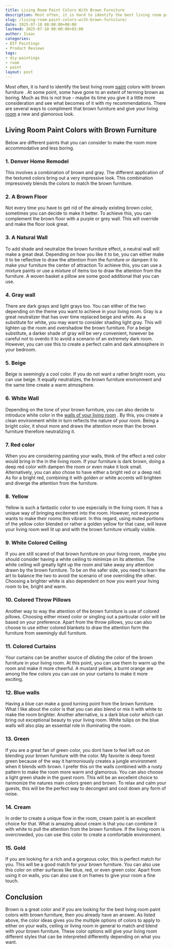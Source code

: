 ```yaml
---
title: Living Room Paint Colors With Brown Furniture
description: Most often, it is hard to identify the best living room paint colors with brown furniture . At some point, some have gone to an extent of terming brown as...
slug: /living-room-paint-colors-with-brown-furniture/
date: 2025-07-10 00:00:00+00:00
lastmod: 2025-07-10 00:00:00+03:00
author: Isaac
categories:
- DIY Paintings
- Product Reviews
tags:
- diy-paintings
- room
- paint
layout: post
---
```

Most often, it is hard to identify the best living room [paint](https://pestpolicy.com/how-to-prep-a-room-for-paint/) colors with brown
furniture
. At some point, some have gone to an extent of terming brown as boring.
Much as this is not true - maybe its time you give it a little more consideration and see what becomes of it with my recommendations.
There are several ways to compliment that brown furniture and give your living [room](https://pestpolicy.com/how-to-soundproof-a-room-cheaply/) a new and glamorous look.
## **Living Room Paint Colors with Brown Furniture**
Below are different paints that you can consider to make the room more accommodative and less boring.
### 1. Denver Home Remodel
This involves a combination of brown and gray. The different application of the textured colors bring out a very impressive look.
This combination impressively blends the colors to match the brown furniture.

### 2. A Brown Floor
Not every time you have to get rid of the already existing brown color, sometimes you can decide to make it better.
To achieve this, you can complement the brown floor with a purple or grey wall. This will override and make the floor look great.
### 3. A Natural Wall
To add shade and neutralize the brown furniture effect, a neutral wall will make a great deal.
Depending on how you like it to be, you can either make it to be reflective to draw the attention from the furniture or dampen it to make your furniture the center of attraction
To achieve this, you can use a mixture paints or use a mixture of items too to draw the attention from the furniture. A woven basket a pillow are some good additional that you can use.
### 4. Gray wall
There are dark grays and light grays too. You can either of the two depending on the theme you want to achieve in your living room.
Gray is a great neutralizer that has over time replaced beige and white. As a substitute for white, you may want to consider shading light gray.
This will lighten up the room and overshadow the brown furniture. For a beige substitute, a darker shade of gray will be very convenient, however be careful not to overdo it to avoid a scenario of an extremely dark room.
However, you can use this to create a perfect calm and dark atmosphere in your bedroom.
### 5. Beige
Beige is seemingly a cool color. If you do not want a rather bright room, you can use beige.
It equally neutralizes, the brown furniture environment and the same time create a warm atmosphere.
### 6. White Wall
Depending on the tone of your brown furniture, you can also decide to introduce white color in the
[walls of your living room](https://pestpolicy.com/best-undercoat-paint/)
.
By this, you create a clean environment white in turn reflects the nature of your room.
Being a bright color, it shout more and draws the attention more than the brown furniture therefore neutralizing it.
### 7. Red color
When you are considering painting your walls, think of the effect a red color would bring in the in the living room.
If your furniture is dark brown, doing a deep red color with dampen the room or even make it look small. Alternatively, you can also chose to have either a bright red or a deep red.
As for a bright red, combining it with golden or white accents will brighten and diverge the attention from the furniture.
### 8. Yellow
Yellow is such a fantastic color to use especially in the living room. It has a unique way of bringing excitement into the room. However, not everyone wants to make their rooms this vibrant.
In this regard, using muted portions of the yellow color blended or rather a golden yellow for that case, will leave your living room well lit up and with the brown furniture virtually visible.
### 9. White Colored Ceiling
If you are still scared of that brown furniture on your living room, maybe you should consider having a white ceiling to minimize on its attention.
The white ceiling will greatly light up the room and take away any attention drawn by the brown furniture.
To be on the safer side, you need to learn the art to balance the two to avoid the scenario of one overriding the other.
Choosing a brighter white is also dependent on how you want your living room to be, bright and warm.
### 10. Colored Throw Pillows
Another way to way the attention of the brown furniture is use of colored pillows. Choosing either mixed color or singling out a particular color will be based on your preference.
Apart from the throw pillows, you can also choose to use either colored blankets to draw the attention form the furniture from seemingly dull furniture.
### 11. Colored Curtains
Your curtains can be another source of diluting the color of the brown furniture in your living room.
At this point, you can use them to warm up the room and make it more cheerful.
A mustard yellow, a burnt orange are among the few colors you can use on your curtains to make it more exciting.
### 12. Blue walls
Having a blue can make a good turning point from the brown furniture. What I like about the color is that you can also blend or mix it with white to make the room brighter.
Another alternative, is a dark blue color which can bring out exceptional beauty to your living room.
White tulips on the blue walls will also play an essential role in illuminating the room.
### 13. Green
If you are a great fan of green color, you dont have to feel left out on blending your brown furniture with the color.
My favorite is deep forest green because of the way it harmoniously creates a jungle environment when it blends with brown.
I prefer this on the walls combined with a rusty pattern to make the room more warm and glamorous.
You can also choose a light green shade in the guest room. This will be an excellent choice to harmonize the natures main colors green and brown.
To relax and calm your guests, this will be the perfect way to decongest and cool down any form of noise.
### 14. Cream
In order to create a unique flow in the room, cream paint is an excellent choice for that.
What is amazing about cream is that you can combine it with white to pull the attention from the brown furniture.
If the living room is overcrowded, you can use this color to create a comfortable environment.
### 15. Gold
If you are looking for a rich and a gorgeous color, this is perfect match for you. This will be a good match for your brown furniture.
You can also use this color on other surfaces like blue, red, or even green color.
Apart from using it on walls, you can also use it on frames to give your room a fine touch.
## Conclusion
Brown is a great color and if you are looking for the best living room paint colors with brown furniture, then you already have an answer.
As listed above, the color ideas gives you the multiple options of colors to apply to either on your walls, ceiling or living room in general to match and blend with your brown furniture.
These color options will give your living room different styles that can be interpreted differently depending on what you want.
